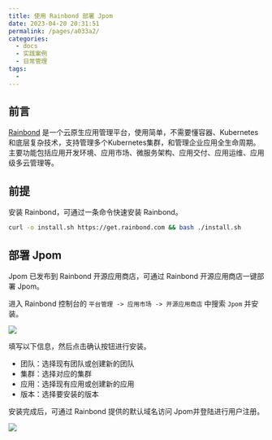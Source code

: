 ```yaml
---
title: 使用 Rainbond 部署 Jpom
date: 2023-04-20 20:31:51
permalink: /pages/a033a2/
categories:
  - docs
  - 实践案例
  - 日常管理
tags:
  - 
---
```


## 前言

[Rainbond](https://www.rainbond.com/) 是一个云原生应用管理平台，使用简单，不需要懂容器、Kubernetes和底层复杂技术，支持管理多个Kubernetes集群，和管理企业应用全生命周期。主要功能包括应用开发环境、应用市场、微服务架构、应用交付、应用运维、应用级多云管理等。

## 前提

安装 Rainbond，可通过一条命令快速安装 Rainbond。

```bash
curl -o install.sh https://get.rainbond.com && bash ./install.sh
```

## 部署 Jpom

Jpom 已发布到 Rainbond 开源应用商店，可通过 Rainbond 开源应用商店一键部署 Jpom。

进入 Rainbond 控制台的 `平台管理 -> 应用市场 -> 开源应用商店` 中搜索 `Jpom` 并安装。

![](https://static.goodrain.com/wechat/jpom/2.png)

填写以下信息，然后点击确认按钮进行安装。

- 团队：选择现有团队或创建新的团队
- 集群：选择对应的集群
- 应用：选择现有应用或创建新的应用
- 版本：选择要安装的版本

安装完成后，可通过 Rainbond 提供的默认域名访问 Jpom并登陆进行用户注册。

![](https://static.goodrain.com/wechat/jpom/3.png)
